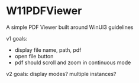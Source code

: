 # W11PDFViewer
A simple PDF Viewer built around WinUI3 guidelines 


v1 goals: 
- display file name, path, pdf
- open file button
- pdf should scroll and zoom in continuous mode

v2 goals: 
display modes? 
multiple instances?
